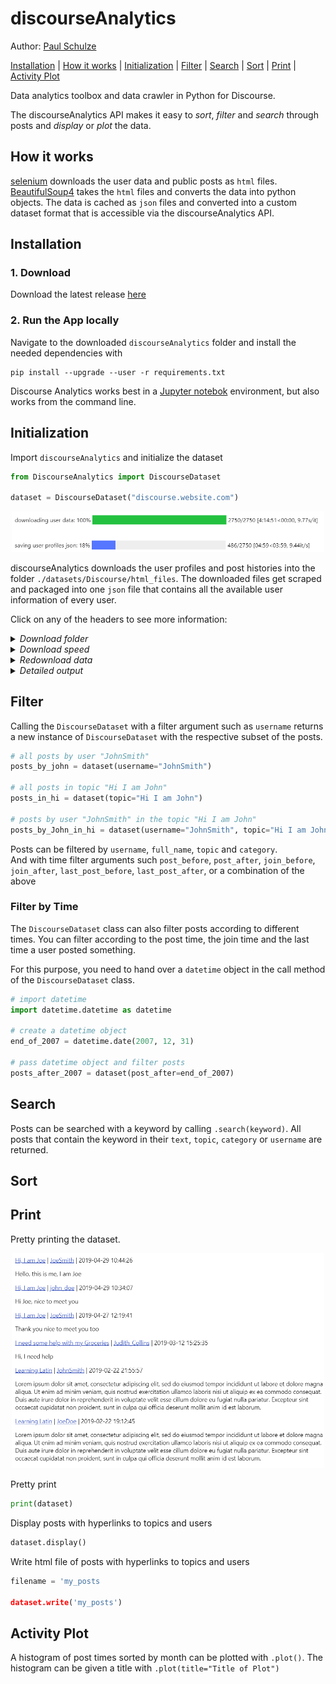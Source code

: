 # discourseAnalytics
 
Author: [Paul Schulze](https://schulze-paul.github.io)

[Installation](#installation) | [How it works](#how-it-works) | [Initialization](#initialization) | [Filter](#filter) | [Search](#search) | [Sort](#sort) | [Print](#print) | [Activity Plot](#activity-plot)

Data analytics toolbox and data crawler in Python for Discourse.

The discourseAnalytics API makes it easy to *sort*, *filter* and *search* through posts and *display* or *plot* the data. 

## How it works

[selenium](https://selenium-python.readthedocs.io/installation.html) downloads the user data and public posts as `html` files. [BeautifulSoup4]() takes the `html` files and converts the data into python objects. The data is cached as `json` files and converted into a custom dataset format that is accessible via the discourseAnalytics API.

## Installation

### 1. Download

Download the latest release [here](download.com)

### 2. Run the App locally

Navigate to the downloaded `discourseAnalytics` folder and install the needed dependencies with 
```
pip install --upgrade --user -r requirements.txt
```

Discourse Analytics works best in a [Jupyter notebok](https://jupyter.org/) environment, but also works from the command line.

## Initialization

Import `discourseAnalytics` and initialize the dataset    
```python
from DiscourseAnalytics import DiscourseDataset

dataset = DiscourseDataset("discourse.website.com")
```

<p align="center">
<img  src="https://raw.githubusercontent.com/bl4ckp4nther4/discourseAnalytics/main/images/downloading_progress_bar.PNG" width="500">
</p>


discourseAnalytics downloads the user profiles and post histories into the folder `./datasets/Discourse/html_files`.
The downloaded files get scraped and packaged into one `json` file that contains all the available user information of every user.

Click on any of the headers to see more information: 

<details>
<summary><i>Download folder</i></summary>

 You can change the download folder to a custom folder with the argument `dataset_folder`.
```python
dataset = DiscourseDataset(discourse_website, dataset_folder='/home/user/Data/DiscourseDataset')
```
</details>

<details>
<summary><i>Download speed</i></summary>
 
  The download process can take some time. To speed things up, you can use the argument `sleep_time`. This changes the amount of seconds that `selenium` waits to load more content after scrolling to the bottom.  
```python
dataset = DiscourseDataset(discourse_website, sleep_time=1)
```
</details>

<details>
<summary><i>Redownload data</i></summary>

If the source files get corruped, the data can be redownloaded with the arguments `overwrite_html=True` and `overwrite_html=True`.  
```python
dataset = DiscourseDataset(discourse_website, overwrite_html=True, overwrite_json=True)  
```

</details>  

<details>
<summary><i>Detailed output</i></summary>

A more detailed output while downloading and scraping can be printed with the argument `supress_output=False`.  
```python
dataset = DiscourseDataset(discourse_website, supress_output=False)
```

</details>
  
## Filter

Calling the ```DiscourseDataset``` with a filter argument such as `username` returns a new instance of ```DiscourseDataset``` with the respective  subset of the posts.

```python
# all posts by user "JohnSmith"
posts_by_john = dataset(username="JohnSmith")

# all posts in topic "Hi I am John"
posts_in_hi = dataset(topic="Hi I am John")

# posts by user "JohnSmith" in the topic "Hi I am John"
posts_by_John_in_hi = dataset(username="JohnSmith", topic="Hi I am John")
```

Posts can be filtered by `username`, `full_name`, `topic` and `category`.  
And with time filter arguments such `post_before`, `post_after`, `join_before`, `join_after`, `last_post_before`, `last_post_after`, or a combination of the above


### Filter by Time 

The `DiscourseDataset` class can also filter posts according to different times. 
You can filter according to the post time, the join time and the last time a user posted something.

For this purpose, you need to hand over a `datetime` object in the call method of the `DiscourseDataset` class.

```python
# import datetime
import datetime.datetime as datetime

# create a datetime object
end_of_2007 = datetime.date(2007, 12, 31)

# pass datetime object and filter posts
posts_after_2007 = dataset(post_after=end_of_2007)
```


## Search

Posts can be searched with a keyword by calling `.search(keyword)`. All posts that contain the keyword in their `text`, `topic`, `category` or `username` are returned.

## Sort

## Print

Pretty printing the dataset.

<p align="center">
<img  src="https://raw.githubusercontent.com/bl4ckp4nther4/discourseAnalytics/main/images/display_function.PNG" width="500">
</p>

Pretty print
```python
print(dataset)
```

Display posts with hyperlinks to topics and users
```python
dataset.display()
```

Write html file of posts with hyperlinks to topics and users
```python
filename = 'my_posts

dataset.write('my_posts')
```

## Activity Plot

A histogram of post times sorted by month can be plotted with `.plot()`. The histogram can be given a title with `.plot(title="Title of Plot")`
